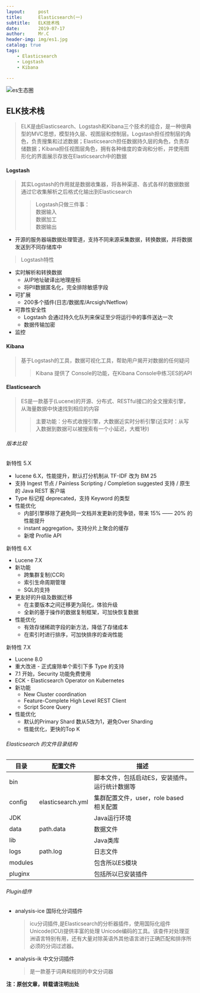 ```yaml
---
layout:     post
title:      Elasticsearch(一)
subtitle:   ELK技术栈
date:       2019-07-17
author:     Mr.C
header-img: img/es1.jpg
catalog: true
tags:
    - Elasticsearch
    - Logstash
    - Kibana

---
```



![es生态圈](http://www.c-blogs.cn/img/es生态圈.png)

## ELK技术栈

> ELK是由Elasticsearch、Logstash和Kibana三个技术的组合，是一种很典型的MVC思想，模型持久层、视图层和控制层。Logstash担任控制层的角色，负责搜集和过滤数据；Elasticsearch担任数据持久层的角色，负责存储数据；Kibana担任视图层角色，拥有各种维度的查询和分析，并使用图形化的界面展示存放在Elasticsearch中的数据

#### Logstash
 
> 其实Logstash的作用就是数据收集器，将各种渠道、各式各样的数据数据通过它收集解析之后格式化输出到Elasticsearch
>> Logstash只做三件事： <br> 
数据输入 <br> 
数据加工 <br> 
数据输出

- 开源的服务器端数据处理管道，支持不同来源采集数据，转换数据，并将数据发送到不同存储库中

> Logstash特性

- 实时解析和转换数据
    - 从IP地址破译出地理座标
    - 将PII数据匿名化，完全排除敏感字段
- 可扩展
    - 200多个插件(日志/数据库/Arcsigh/Netflow)
- 可靠性安全性
    - Logstash 会通过持久化队列来保证至少将运行中的事件送达一次
    - 数据传输加密
- 监控

#### Kibana

> 基于Logstash的工具，数据可视化工具，帮助用户揭开对数据的任何疑问
>> Kibana 提供了 Console的功能，在Kibana Console中练习ES的API

#### Elasticsearch

> ES是一款基于(Lucene)的开源、分布式、RESTful接口的全文搜索引擎，从海量数据中快速找到相应的内容
>> 主要功能：分布式收搜引擎，大数据近实时分析引擎(近实时：从写入数据到数据可以被搜索有一个小延迟，大概1秒)

###### 版本比较

新特性 5.X

- lucene 6.X，性能提升，默认打分机制从 TF-IDF 改为 BM 25
- 支持 Ingest 节点 / Painless Scripting / Completion suggested 支持 / 原生的 Java REST 客户端
- Type 标记程 deprecated，支持 Keyword 的类型
- 性能优化
    - 内部引擎移除了避免同一文档并发更新的竞争锁，带来 15% —— 20% 的性能提升
    - instant aggregation，支持分片上聚合的缓存
    - 新增 Profile API

新特性 6.X

- Lucene 7.X
- 新功能
    - 跨集群复制(CCR)
    - 索引生命周期管理
    - SQL的支持
- 更友好的升级及数据迁移
    - 在主要版本之间迁移更为简化，体验升级
    - 全新的基于操作的数据复制框架，可加快恢复数据
- 性能优化
    - 有效存储稀疏字段的新方法，降低了存储成本
    - 在索引时进行排序，可加快排序的查询性能

新特性 7.X

- Lucene 8.0
- 重大改进 - 正式废除单个索引下多 Type 的支持
- 7.1 开始，Security 功能免费使用
- ECK - Elasticsearch Operator on Kubernetes
- 新功能
    - New Cluster coordination
    - Feature-Complete High Level REST Client
    - Script Score Query
- 性能优化
    - 默认的Primary Shard 数从5改为1，避免Over Sharding
    - 性能优化，更快的Top K

###### Elasticsearch 的文件目录结构

|目录|配置文件|描述|
|----|--------|----|
|bin||脚本文件，包括启动ES，安装插件。运行统计数据等|
|config|elasticsearch.yml|集群配置文件，user，role based 相关配置|
|JDK||Java运行环境|
|data|path.data|数据文件|
|lib||Java类库|
|logs|path.log|日志文件|
|modules||包含所以ES模块|
|pluginx||包括所以已安装插件|

###### Plugin组件

-  analysis-ice 国际化分词插件
    
    > icu分词插件,是Elasticsearch的分析器插件，使用国际化组件Unicode(ICU)提供丰富的处理 Unicode编码的工具。该查件对处理亚洲语言特别有用，还有大量对除英语外其他语言进行正确匹配和排序所必须的分词过滤器。

- analysis-ik 中文分词插件
    
    > 是一款基于词典和规则的中文分词器


**注：原创文章，转载请注明出处**

